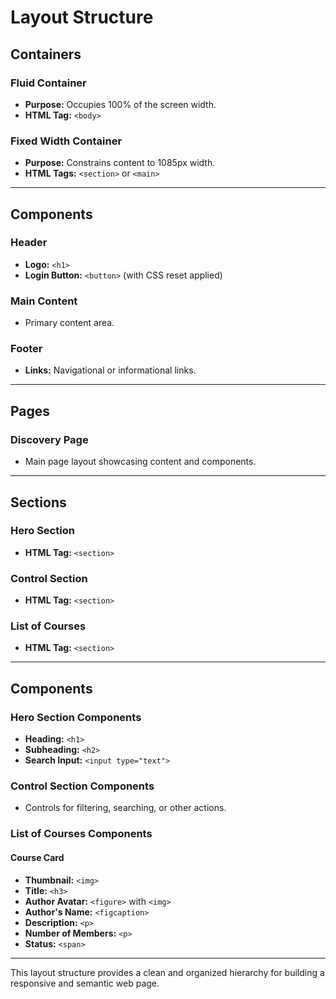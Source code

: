 # Layout Structure

## Containers
### Fluid Container
- **Purpose:** Occupies 100% of the screen width.
- **HTML Tag:** `<body>`

### Fixed Width Container
- **Purpose:** Constrains content to 1085px width.
- **HTML Tags:** `<section>` or `<main>`

---

## Components
### Header
- **Logo:** `<h1>`
- **Login Button:** `<button>` (with CSS reset applied)

### Main Content
- Primary content area.

### Footer
- **Links:** Navigational or informational links.

---

## Pages
### Discovery Page
- Main page layout showcasing content and components.

---

## Sections
### Hero Section
- **HTML Tag:** `<section>`

### Control Section
- **HTML Tag:** `<section>`

### List of Courses
- **HTML Tag:** `<section>`

---

## Components
### Hero Section Components
- **Heading:** `<h1>`
- **Subheading:** `<h2>`
- **Search Input:** `<input type="text">`

### Control Section Components
- Controls for filtering, searching, or other actions.

### List of Courses Components
#### Course Card
- **Thumbnail:** `<img>`
- **Title:** `<h3>`
- **Author Avatar:** `<figure>` with `<img>`
- **Author's Name:** `<figcaption>`
- **Description:** `<p>`
- **Number of Members:** `<p>`
- **Status:** `<span>`

---

This layout structure provides a clean and organized hierarchy for building a responsive and semantic web page.

